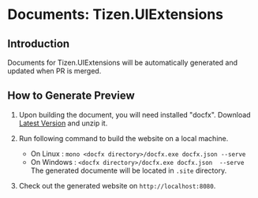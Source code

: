 # Documents: Tizen.UIExtensions

## Introduction
Documents for Tizen.UIExtensions will be automatically generated and updated when PR is merged.


## How to Generate Preview

1. Upon building the document, you will need installed "docfx".
   Download [Latest Version](https://github.com/dotnet/docfx/releases) and unzip it.
2. Run following command to build the website on a local machine.

   * On Linux : `mono <docfx directory>/docfx.exe docfx.json --serve`
   * On Windows : `<docfx directory>/docfx.exe docfx.json  --serve`
   The generated documente will be located in `.site` directory.
3. Check out the generated website on `http://localhost:8080`.